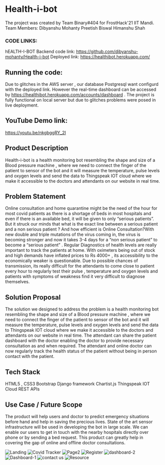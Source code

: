 # Health-i-bot

The project was created by Team Binary#404 for FrostHack'21 IIT Mandi.
Team Members: Dibyanshu Mohanty
              Preetish Biswal
              Himanshu Shah
              
### CODE LINKS:
hEALTH-I-BOT Backend code link: https://github.com/dibyanshu-mohanty/Health-i-bot
Deployed link: https://healthibot.herokuapp.com/

## Running the code:
Due to glitches in the AWS server , our database Postgresql want configurd with the deployed link. However the real-time dashboard can be accessed by https://healthibot.herokuapp.com/accounts/dashboard .
The project is fully functional on local server but due to glitches problems were posed in live deployment.

## YouTube Demo link:
https://youtu.be/nkgbggRY_2I

## Product Description
Health-i-bot is a health monitoring bot resembling the shape and size of a Blood pressure machine ,  where we need to connect the finger of the patient to sensor of the bot and it will measure the temperature, pulse levels and oxygen levels and send the data to Thingspeak IOT cloud where we make it accessible to the doctors and attendants on our website in real time.

## Problem Statement
Online consultation and home quarantine might be the need of the hour for most covid patients as there is a shortage of beds in most hospitals and even if there is an available bed, it will be given to only “serious patients”.
But it struck our minds that what is the exact line between a serious patient and a non serious patient ? And how efficient is Online Consultation?With new double and triple mutations of the virus coming in, the virus is becoming stronger and now it takes 3-4 days for a “non serious patient” to become a “serious patient” . 
Regular Diagnostics of health levels are really important to track the patients at home.
With oximeters being out of stock and high demands have inflated prices to Rs 4000+ , its accessibility to the economically weaker is questionable.
Due to possible chances of transmission, its really difficult for the attendants to come close to patient every hour to regularly test their pulse , temperature and oxygen levels and patients with symptoms of weakness find it very difficult to diagnose themselves.

## Solution Proposal
The solution we designed to address the problem is a health monitoring bot resembling the shape and size of a Blood pressure machine ,  where we need to connect the finger of the patient to sensor of the bot and it will measure the temperature, pulse levels and oxygen levels and send the data to Thingspeak IOT cloud where we make it accessible to the doctors and attendants on our website in real time.
The attendant can share the patient dashboard with the doctor enabling the doctor to provide necessary consultation as and when required.
The attendant and online doctor can now regularly track  the health status of the patient without being in person contact with the patient.

## Tech Stack
HTML5 , CSS3
Bootstrap
Django framework
Chartist.js
Thingspeak IOT Cloud
REST APIs

## Use Case / Future Scope
The product will help users and doctor to predict emergency situations before hand and help in saving the precious lives.
State of the art sensor infrastructure will be used in developing the bot in large scale.
We can enable our users to get in touch with the nearby hospitals directly over phone or by sending a bed request.
This product can greatly help in covering the gap of online and offline doctor consultations.

![Landing](https://user-images.githubusercontent.com/72657275/117562395-574df880-b0bc-11eb-9b2a-aeb1e564dae4.png)
![Covid Tracker](https://user-images.githubusercontent.com/72657275/117562397-59b05280-b0bc-11eb-87ac-37e4591a50d0.png)
![Page2](https://user-images.githubusercontent.com/72657275/117562399-5d43d980-b0bc-11eb-8aad-49b293cce41f.png)
![Register](https://user-images.githubusercontent.com/72657275/117562401-5f0d9d00-b0bc-11eb-9f18-389fdab761a6.png)
![dashboard-2](https://user-images.githubusercontent.com/72657275/117562403-62088d80-b0bc-11eb-8f5d-6c3804b68f44.png)
![Dashboard-1](https://user-images.githubusercontent.com/72657275/117562406-646ae780-b0bc-11eb-9cc3-6250bcee6e0f.png)
![contact us](https://user-images.githubusercontent.com/72657275/117562409-6765d800-b0bc-11eb-97e6-9b9d5dd5baa7.png)
![Resource](https://user-images.githubusercontent.com/72657275/117562410-692f9b80-b0bc-11eb-894b-eb49a63b0944.png)

